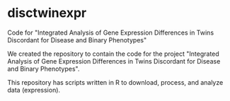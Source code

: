 # disctwinexpr
Code for "Integrated Analysis of Gene Expression Differences in Twins Discordant for Disease and Binary Phenotypes"

We created the repository to contain the code for the project "Integrated Analysis of Gene Expression Differences in Twins Discordant for Disease and Binary Phenotypes".
  
This repository has scripts written in R to download, process, and analyze data (expression).

